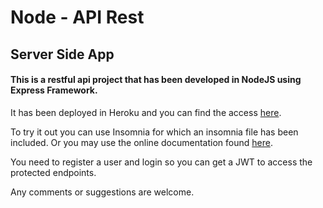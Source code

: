 # Node - API Rest
## Server Side App

#### This is a restful api project that has been developed in NodeJS using Express Framework.

It has been deployed in Heroku and you can find the access [here](https://node-fullstack-squad4.herokuapp.com/ "here").

To try it out you can use Insomnia for which an insomnia file has been included. Or you may use the online documentation found [here](https://node-fullstack-squad4.herokuapp.com/api-docs/ "here").

You need to register a user and login so you can get a JWT to access the protected endpoints.

Any comments or suggestions are welcome.
